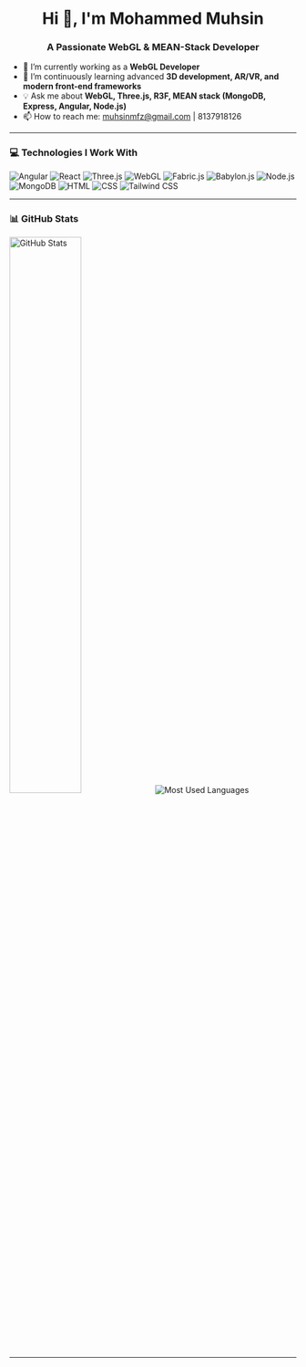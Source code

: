 
<!--
**mohadmuhsin/mohadmuhsin** is a ✨ _special_ ✨ repository because its `README.md` (this file) appears on your GitHub profile.

Here are some ideas to get you started:

- 🔭 I’m currently working on ...
- 🌱 I’m currently learning ...
- 👯 I’m looking to collaborate on ...
- 🤔 I’m looking for help with ...
- 💬 Ask me about ...
- 📫 How to reach me: ...
- 😄 Pronouns: ...
- ⚡ Fun fact: ...
-->
<h1 align="center">Hi 👋, I'm Mohammed Muhsin</h1>
<h3 align="center">A Passionate WebGL & MEAN-Stack Developer</h3>

- 🔭 I’m currently working as a **WebGL Developer**  
- 🌱 I’m continuously learning advanced **3D development, AR/VR, and modern front-end frameworks**  
- 💡 Ask me about **WebGL, Three.js, R3F, MEAN stack (MongoDB, Express, Angular, Node.js)**  
- 📫 How to reach me: muhsinmfz@gmail.com | 8137918126  

---

### 💻 **Technologies I Work With**  
<p align="left">
  <img src="https://img.shields.io/badge/Angular-DD0031?style=for-the-badge&logo=angular&logoColor=white" alt="Angular" />
  <img src="https://img.shields.io/badge/React-61DAFB?style=for-the-badge&logo=react&logoColor=white" alt="React" />
  <img src="https://img.shields.io/badge/Three.js-000000?style=for-the-badge&logo=three.js&logoColor=white" alt="Three.js" />
  <img src="https://img.shields.io/badge/WebGL-990000?style=for-the-badge&logo=webgl&logoColor=white" alt="WebGL" />
  <img src="https://img.shields.io/badge/Fabric.js-F79F1A?style=for-the-badge&logoColor=white" alt="Fabric.js" />
  <img src="https://img.shields.io/badge/Babylon.js-DC2626?style=for-the-badge&logo=babylon.js&logoColor=white" alt="Babylon.js" />
  <img src="https://img.shields.io/badge/Node.js-339933?style=for-the-badge&logo=node.js&logoColor=white" alt="Node.js" />
  <img src="https://img.shields.io/badge/MongoDB-4EA94B?style=for-the-badge&logo=mongodb&logoColor=white" alt="MongoDB" />
  <img src="https://img.shields.io/badge/HTML5-E34F26?style=for-the-badge&logo=html5&logoColor=white" alt="HTML" />
  <img src="https://img.shields.io/badge/CSS3-1572B6?style=for-the-badge&logo=css3&logoColor=white" alt="CSS" />
  <img src="https://img.shields.io/badge/Tailwind_CSS-06B6D4?style=for-the-badge&logo=tailwindcss&logoColor=white" alt="Tailwind CSS" />
</p>

---

### 📊 **GitHub Stats**
<p align="left">
  <img src="https://github-readme-stats.vercel.app/api?username=mohadmuhsin&show_icons=true&theme=radical" alt="GitHub Stats" style='height:50%' />
 
  <img src="https://github-readme-stats.vercel.app/api/top-langs/?username=mohadmuhsin&layout=compact&theme=radical" alt="Most Used Languages" />
</p>

---


